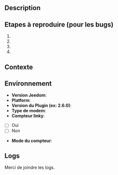## Description

## Etapes à reproduire (pour les bugs)
1.
2.
3.
4.

## Contexte

## Environnement
* **Version Jeedom**:
* **Platform**:
* **Version du Plugin (ex: 2.6.0)**:
* **Type de modem**:
* **Compteur linky**: 
- [ ] Oui 
- [ ] Non

* **Mode du compteur**:

## Logs
Merci de joindre les logs. 
